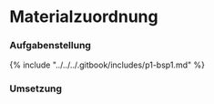 # Materialzuordnung

### Aufgabenstellung

{% include "../../../.gitbook/includes/p1-bsp1.md" %}

### Umsetzung
